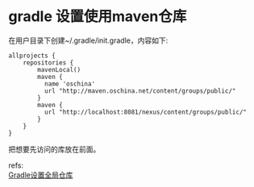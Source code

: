 # gradle 设置使用maven仓库

在用户目录下创建~/.gradle/init.gradle，内容如下:

	allprojects {
	    repositories {
	        mavenLocal()
	        maven {
	          name 'oschina'
	          url "http://maven.oschina.net/content/groups/public/"
	        }
	        maven {
	          url "http://localhost:8081/nexus/content/groups/public/"
	        }
	    }
	}

把想要先访问的库放在前面。


refs:  
[Gradle设置全局仓库 ](http://my.oschina.net/ekuma/blog/298009)